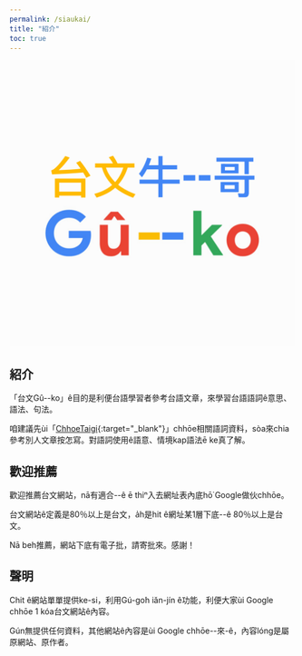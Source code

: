 ```yaml
---
permalink: /siaukai/
title: "紹介"
toc: true
---
```


![](../assets/images/logo.jpg)

## 紹介

「台文Gû--ko」ê目的是利便台語學習者參考台語文章，來學習台語語詞ê意思、語法、句法。

咱建議先ùi「[ChhoeTaigi](https://chhoe.taigi.info/){:target="_blank"}」chhōe相關語詞資料，sòa來chia參考別人文章按怎寫。對語詞使用ê語意、情境kap語法ē ke真了解。

## 歡迎推薦

歡迎推薦台文網站，nā有適合--ê ē thiⁿ入去網址表內底hō͘ Google做伙chhōe。

台文網站ê定義是80％以上是台文，a̍h是hit ê網址某1層下底--ê 80％以上是台文。

Nā beh推薦，網站下底有電子批，請寄批來。感謝！

## 聲明

Chit ê網站單單提供ke-si，利用Gú-go͘h iăn-jín ê功能，利便大家ùi Google chhōe 1 kóa台文網站ê內容。

Gún無提供任何資料，其他網站ê內容是ùi Google chhōe--來-ê，內容lóng是屬原網站、原作者。
